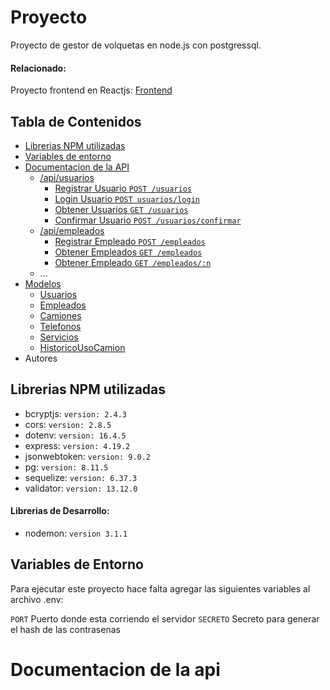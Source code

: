 # Proyecto

Proyecto de gestor de volquetas en node.js con postgressql.

#### Relacionado:

Proyecto frontend en Reactjs: [Frontend](https://github.com/davidLB890/volquetasFront)

## Tabla de Contenidos

- [Librerias NPM utilizadas](#Librerias-NPM-utilizadas)
- [Variables de entorno](#variables-de-entorno)
- [Documentacion de la API](#documentacion-de-la-api)
  - [/api/usuarios](#endpoint-apiusuarios)
    - [Registrar Usuario `POST /usuarios`](#registrar-usuario)
    - [Login Usuario `POST usuarios/login`](#login-usuario)
    - [Obtener Usuarios `GET /usuarios`](#obtener-usuarios)
    - [Confirmar Usuario `POST /usuarios/confirmar`](#confirmar-usuario)
  - [/api/empleados](#endpoint-apiempleados)
    - [Registrar Empleado `POST /empleados`](#registrar-empleado)
    - [Obtener Empleados `GET /empleados`](#obtener-empleados)
    - [Obtener Empleado `GET /empleados/:n`](#obtener-empleado)
  - ...
- [Modelos](#modelos)
  - [Usuarios](#usuarios)
  - [Empleados](#empleados)
  - [Camiones](#camiones)
  - [Telefonos](#telefonos)
  - [Servicios](#servicios)
  - [HistoricoUsoCamion](#historicousocamion)
- Autores

## Librerias NPM utilizadas

- bcryptjs: `version: 2.4.3`
- cors: `version: 2.8.5`
- dotenv: `version: 16.4.5`
- express: `version: 4.19.2`
- jsonwebtoken: `version: 9.0.2`
- pg: `version: 8.11.5`
- sequelize: `version: 6.37.3`
- validator: `version: 13.12.0`

#### Librerias de Desarrollo:

- nodemon: `version 3.1.1`

## Variables de Entorno

Para ejecutar este proyecto hace falta agregar las siguientes variables al archivo .env:

`PORT` Puerto donde esta corriendo el servidor
`SECRETO` Secreto para generar el hash de las contrasenas

# Documentacion de la api

